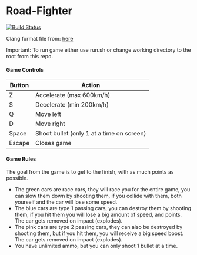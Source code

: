 # Road-Fighter
[![Build Status](https://travis-ci.com/landerdr/Road-Fighter.svg?token=kHdYqstEjn9LocAvPi4v&branch=master)](https://travis-ci.com/landerdr/Road-Fighter)

Clang format file from: [here](https://github.com/broeckho/prog2)

Important: To run game either use run.sh or change working directory to the root from this repo.

#### Game Controls

Button | Action
------|-------
Z | Accelerate (max 600km/h)
S | Decelerate (min 200km/h)
Q | Move left
D | Move right
Space | Shoot bullet (only 1 at a time on screen)
Escape | Closes game

#### Game Rules

The goal from the game is to get to the finish, with as much points as possible.

- The green cars are race cars, they will race you for the entire game, you can slow them down by shooting them, if you collide with them, both yourself and the car will lose some speed.
- The blue cars are type 1 passing cars, you can destroy them by shooting them, if you hit them you will lose a big amount of speed, and points. The car gets removed on impact (explodes).
- The pink cars are type 2 passing cars, they can also be destroyed by shooting them, but if you hit them, you will receive a big speed boost. The car gets removed on impact (explodes).
- You have unlimited ammo, but you can only shoot 1 bullet at a time.